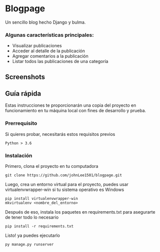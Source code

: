 # Blogpage
Un sencillo blog hecho Django y bulma. 

### Algunas características principales: 
- Visualizar publicaciones
- Acceder al detalle de la publicación
- Agregar comentarios a la publicación
- Listar todos las publicaciones de una categoría

## Screenshots

## Guía rápida

Estas instrucciones te proporcionarán una copia del proyecto en funcionamiento en tu máquina local con fines de desarrollo y prueba.

### Prerrequisito

Si quieres probar, necesitarás estos requisitos previos

```
Python > 3.6
```

### Instalación

Primero, clona el proyecto en tu computadora

```
git clone https://github.com/johnLee1501/blogpage.git
```

Luego, crea un entorno virtual para el proyecto, puedes usar virtualenvwrapper-win si tu sistema operativo es Windows

```
pip install virtualenvwrapper-win
mkvirtualenv <nombre_del_entorno>
```

Después de eso, instala los paquetes en requirements.txt para asegurarte de tener todo lo necesario

```
pip install -r requirements.txt
```


Listo! ya puedes ejecutarlo

```
py manage.py runserver
```


